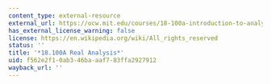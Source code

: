 ```yaml
---
content_type: external-resource
external_url: https://ocw.mit.edu/courses/18-100a-introduction-to-analysis-fall-2012/
has_external_license_warning: false
license: https://en.wikipedia.org/wiki/All_rights_reserved
status: ''
title: '*18.100A Real Analysis*'
uid: f562e2f1-0ab3-46ba-aaf7-83ffa2927912
wayback_url: ''
---
```

